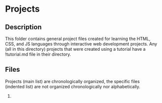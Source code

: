 # Projects

## Description

This folder contains general project files created for learning the HTML, CSS, and JS languages through interactive web development projects. Any (all in this directory) projects that were created using a tutorial have a !tutorial.md file in their directory.

## Files

Projects (main list) are chronologically organized, the specific files (indented list) are not organized chronologically nor alphabetically.

1. 
